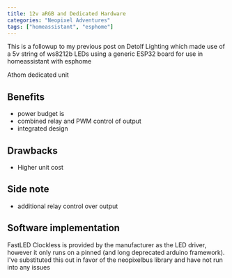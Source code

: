 ```yaml
---
title: 12v aRGB and Dedicated Hardware
categories: "Neopixel Adventures"
tags: ["homeassistant", "esphome"]
---
```


This is a followup to my previous post on Detolf Lighting which made use of a 5v string of ws8212b LEDs using a generic ESP32 board for use in homeassistant with esphome

Athom dedicated unit

## Benefits
* power budget is
* combined relay and PWM control of output
* integrated design

## Drawbacks
* Higher unit cost

## Side note
* additional relay control over output

## Software implementation
FastLED Clockless is provided by the manufacturer as the LED driver, however it only runs on a pinned (and long deprecated arduino framework).  I've substituted this out in favor of the neopixelbus library and have not run into any issues